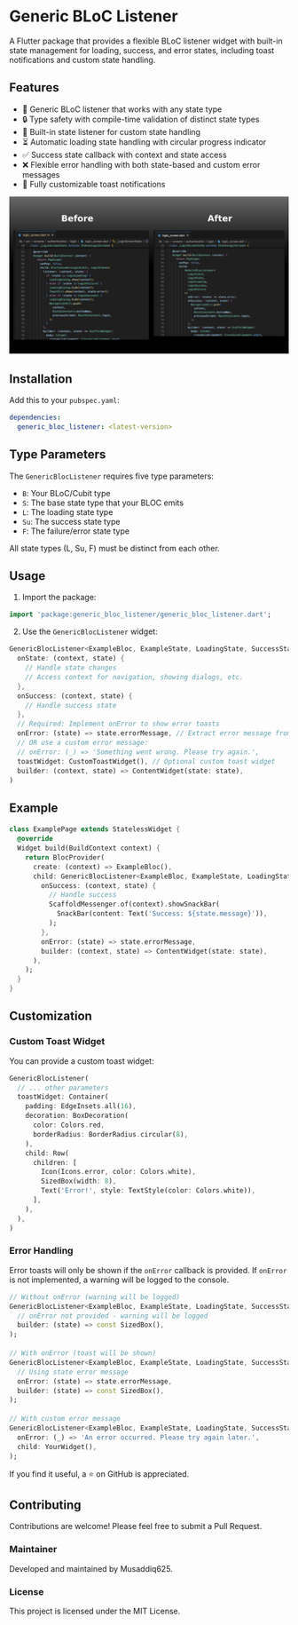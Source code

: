 # Generic BLoC Listener

A Flutter package that provides a flexible BLoC listener widget with built-in state management for loading, success, and error states, including toast notifications and custom state handling.

## Features

- 🎯 Generic BLoC listener that works with any state type
- 🔒 Type safety with compile-time validation of distinct state types
- 🔄 Built-in state listener for custom state handling
- ⏳ Automatic loading state handling with circular progress indicator
- ✅ Success state callback with context and state access
- ❌ Flexible error handling with both state-based and custom error messages
- 🎨 Fully customizable toast notifications

![Before and after comparison](https://raw.githubusercontent.com/Musaddiq625/generic_bloc_listener/refs/heads/main/screenshots/before_after.jpg)

## Installation

Add this to your `pubspec.yaml`:

```yaml
dependencies:
  generic_bloc_listener: <latest-version>
```

## Type Parameters

The `GenericBlocListener` requires five type parameters:
- `B`: Your BLoC/Cubit type
- `S`: The base state type that your BLOC emits
- `L`: The loading state type
- `Su`: The success state type
- `F`: The failure/error state type

All state types (L, Su, F) must be distinct from each other.

## Usage

1. Import the package:

```dart
import 'package:generic_bloc_listener/generic_bloc_listener.dart';
```

2. Use the `GenericBlocListener` widget:

```dart
GenericBlocListener<ExampleBloc, ExampleState, LoadingState, SuccessState, ErrorState>(
  onState: (context, state) {
    // Handle state changes
    // Access context for navigation, showing dialogs, etc.
  },
  onSuccess: (context, state) {
    // Handle success state
  },
  // Required: Implement onError to show error toasts
  onError: (state) => state.errorMessage, // Extract error message from state
  // OR use a custom error message:
  // onError: (_) => 'Something went wrong. Please try again.',
  toastWidget: CustomToastWidget(), // Optional custom toast widget
  builder: (context, state) => ContentWidget(state: state),
)
```

## Example

```dart
class ExamplePage extends StatelessWidget {
  @override
  Widget build(BuildContext context) {
    return BlocProvider(
      create: (context) => ExampleBloc(),
      child: GenericBlocListener<ExampleBloc, ExampleState, LoadingState, SuccessState, ErrorState>(
        onSuccess: (context, state) {
          // Handle success
          ScaffoldMessenger.of(context).showSnackBar(
            SnackBar(content: Text('Success: ${state.message}')),
          );
        },
        onError: (state) => state.errorMessage,
        builder: (context, state) => ContentWidget(state: state),
      ),
    );
  }
}
```

## Customization

### Custom Toast Widget

You can provide a custom toast widget:

```dart
GenericBlocListener(
  // ... other parameters
  toastWidget: Container(
    padding: EdgeInsets.all(16),
    decoration: BoxDecoration(
      color: Colors.red,
      borderRadius: BorderRadius.circular(8),
    ),
    child: Row(
      children: [
        Icon(Icons.error, color: Colors.white),
        SizedBox(width: 8),
        Text('Error!', style: TextStyle(color: Colors.white)),
      ],
    ),
  ),
)
```

### Error Handling

Error toasts will only be shown if the `onError` callback is provided. If `onError` is not implemented, a warning will be logged to the console.

```dart
// Without onError (warning will be logged)
GenericBlocListener<ExampleBloc, ExampleState, LoadingState, SuccessState, ErrorState>(
  // onError not provided - warning will be logged
  builder: (state) => const SizedBox(),
);

// With onError (toast will be shown)
GenericBlocListener<ExampleBloc, ExampleState, LoadingState, SuccessState, ErrorState>(
  // Using state error message
  onError: (state) => state.errorMessage,
  builder: (state) => const SizedBox(),
);

// With custom error message
GenericBlocListener<ExampleBloc, ExampleState, LoadingState, SuccessState, ErrorState>(
  onError: (_) => 'An error occurred. Please try again later.',
  child: YourWidget(),
);
```

If you find it useful, a ⭐ on GitHub is appreciated.

## Contributing

Contributions are welcome! Please feel free to submit a Pull Request.

### Maintainer
Developed and maintained by Musaddiq625.

### License
This project is licensed under the MIT License.